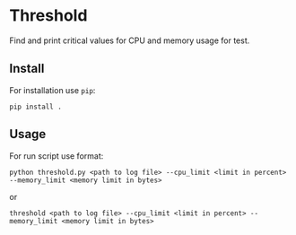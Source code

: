 # Threshold

Find and print critical values for CPU and memory usage for test.

## Install

For installation use `pip`:

    pip install .

## Usage

For run script use format:

    python threshold.py <path to log file> --cpu_limit <limit in percent> --memory_limit <memory limit in bytes>

or

    threshold <path to log file> --cpu_limit <limit in percent> --memory_limit <memory limit in bytes>